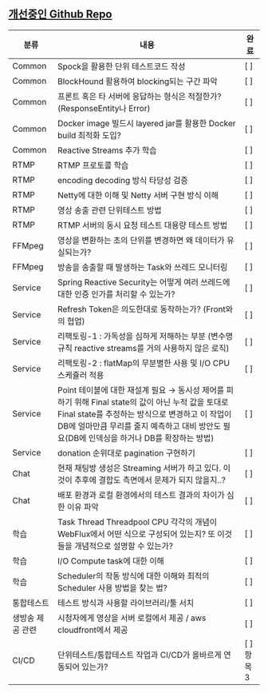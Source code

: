 ## [개선중인 Github Repo](https://github.com/lemonair-improve)

|분류|내용|완료|
|----|-------------|---|
|Common|Spock을 활용한 단위 테스트코드 작성|[ ]|
|Common|BlockHound 활용하여 blocking되는 구간 파악|[ ]|
|Common|프론트 혹은 타 서버에 응답하는 형식은 적절한가? (ResponseEntity나 Error)|[ ]|
|Common|Docker image 빌드시 layered jar를 활용한 Docker build 최적화 도입?|[ ]|
|Common|Reactive Streams 추가 학습|[ ]|
|RTMP|RTMP 프로토콜 학습|[ ]|
|RTMP|encoding decoding 방식 타당성 검증|[ ]|
|RTMP|Netty에 대한 이해 및 Netty 서버 구현 방식 이해|[ ]|
|RTMP|영상 송출 관련 단위테스트 방법|[ ]|
|RTMP|RTMP 서버의 동시 요청 테스트 대용량 테스트 방법|[ ]|
|FFMpeg|영상을 변환하는 초의 단위를 변경하면 왜 데이터가 유실되는가?|[ ]|
|FFMpeg|방송을 송출할 때 발생하는 Task와 쓰레드 모니터링|[ ]|
|Service|Spring Reactive Security는 어떻게 여러 쓰레드에 대한 인증 인가를 처리할 수 있는가?|[ ]|
|Service|Refresh Token은 의도한대로 동작하는가? (Front와의 협업)|[ ]|
|Service|리팩토링-1 : 가독성을 심하게 저해하는 부분 (변수명 규칙 reactive streams를 거의 사용하지 않은 로직)|[ ]|
|Service|리팩토링-2 : flatMap의 무분별한 사용 및 I/O CPU 스케쥴러 적용|[ ]|
|Service|Point 테이블에 대한 재설계 필요 → 동시성 제어를 피하기 위해 Final state의 값이 아닌 누적 값을 토대로 Final state를 추정하는 방식으로 변경하고 이 작업이 DB에 얼마만큼 무리를 줄지 예측하고 대비 방안도 필요(DB에 인덱싱을 하거나 DB를 확장하는 방법)|[ ]|
|Service|donation 순위대로 pagination 구현하기|[ ]|
|Chat|현재 채팅방 생성은 Streaming 서버가 하고 있다. 이것이 추후에 결합도 측면에서 문제가 되지 않을지..?|[ ]|
|Chat|배포 환경과 로컬 환경에서의 테스트 결과의 차이가 심한 이유 파악|[ ]|
|학습|Task Thread Threadpool CPU 각각의 개념이 WebFlux에서 어떤 식으로 구성되어 있는지? 또 이것들을 개념적으로 설명할 수 있는가?|[ ]|
|학습|I/O Compute task에 대한 이해|[ ]|
|학습|Scheduler의 작동 방식에 대한 이해와 최적의 Scheduler 사용 방법을 찾는 법?|[ ]|
|통합테스트|테스트 방식과 사용할 라이브러리/툴 서치|[ ]|
|생방송 제공 관련|시청자에게 영상을 서버 로컬에서 제공 / aws cloudfront에서 제공|[ ]|
|CI/CD|단위테스트/통합테스트 작업과 CI/CD가 올바르게 연동되어 있는가? | [ ] 항목 3 |

<!--

**Here are some ideas to get you started:**

🙋‍♀️ A short introduction - what is your organization all about?
🌈 Contribution guidelines - how can the community get involved?
👩‍💻 Useful resources - where can the community find your docs? Is there anything else the community should know?
🍿 Fun facts - what does your team eat for breakfast?
🧙 Remember, you can do mighty things with the power of [Markdown](https://docs.github.com/github/writing-on-github/getting-started-with-writing-and-formatting-on-github/basic-writing-and-formatting-syntax)
-->
